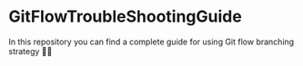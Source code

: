 # GitFlowTroubleShootingGuide

In this repository you can find a complete guide for using Git flow branching strategy 🧑‍🚀
